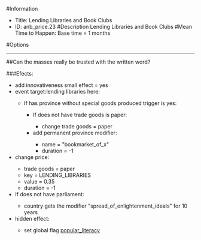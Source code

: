 #Information
 - Title: Lending Libraries and Book Clubs
 - ID: anb_price.23
#Description
Lending Libraries and Book Clubs
#Mean Time to Happen:
Base time = 1 months

#Options

___
##Can the masses really be trusted with the written word?

###Efects:<ul><li>add innovativeness small effect = yes</li><li>event target:lending libraries here:</li><ul><li>If has province without special goods produced trigger is yes:</li><ul><li>If does not have trade goods is paper:</li><ul><li>change trade goods = paper</li></ul><li>add permanent province modifier:</li><ul><li>name = "bookmarket_of_x"</li><li>duration = -1</li></ul></ul></ul><li>change price:</li><ul><li>trade goods = paper</li><li>key = LENDING_LIBRARIES</li><li>value = 0.35</li><li>duration = -1</li></ul><li>If does not have parliament:</li><ul><li>country gets the modifier "spread_of_enlightenment_ideals" for 10 years</li></ul><li>hidden effect:</li><ul><li>set global flag [popular_literacy](../flags/popular_literacy.md)</li></ul></ul>
